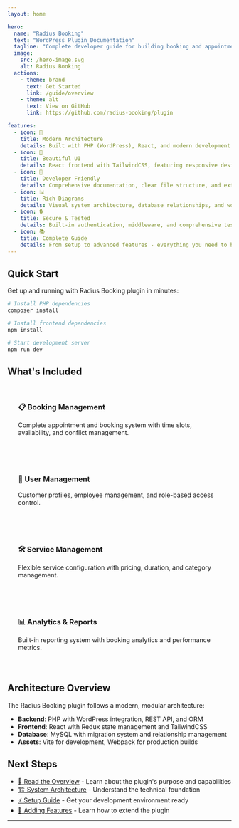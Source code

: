 ```yaml
---
layout: home

hero:
  name: "Radius Booking"
  text: "WordPress Plugin Documentation"
  tagline: "Complete developer guide for building booking and appointment management systems"
  image:
    src: /hero-image.svg
    alt: Radius Booking
  actions:
    - theme: brand
      text: Get Started
      link: /guide/overview
    - theme: alt
      text: View on GitHub
      link: https://github.com/radius-booking/plugin

features:
  - icon: 🚀
    title: Modern Architecture
    details: Built with PHP (WordPress), React, and modern development practices for scalable booking solutions.
  - icon: 🎨
    title: Beautiful UI
    details: React frontend with TailwindCSS, featuring responsive design and intuitive user experience.
  - icon: 🔧
    title: Developer Friendly
    details: Comprehensive documentation, clear file structure, and extensible architecture for easy customization.
  - icon: 📊
    title: Rich Diagrams
    details: Visual system architecture, database relationships, and workflow diagrams for better understanding.
  - icon: 🔒
    title: Secure & Tested
    details: Built-in authentication, middleware, and comprehensive testing setup for production-ready applications.
  - icon: 📚
    title: Complete Guide
    details: From setup to advanced features - everything you need to build, extend, and maintain your booking system.
---
```


## Quick Start

Get up and running with Radius Booking plugin in minutes:

```bash
# Install PHP dependencies
composer install

# Install frontend dependencies
npm install

# Start development server
npm run dev
```

## What's Included

<div class="feature-grid">
  <div class="feature-card">
    <h3>📋 Booking Management</h3>
    <p>Complete appointment and booking system with time slots, availability, and conflict management.</p>
  </div>
  
  <div class="feature-card">
    <h3>👥 User Management</h3>
    <p>Customer profiles, employee management, and role-based access control.</p>
  </div>
  
  <div class="feature-card">
    <h3>🛠️ Service Management</h3>
    <p>Flexible service configuration with pricing, duration, and category management.</p>
  </div>
  
  <div class="feature-card">
    <h3>📊 Analytics & Reports</h3>
    <p>Built-in reporting system with booking analytics and performance metrics.</p>
  </div>
</div>

## Architecture Overview

The Radius Booking plugin follows a modern, modular architecture:

- **Backend**: PHP with WordPress integration, REST API, and ORM
- **Frontend**: React with Redux state management and TailwindCSS
- **Database**: MySQL with migration system and relationship management
- **Assets**: Vite for development, Webpack for production builds

## Next Steps

- [📖 Read the Overview](/guide/overview) - Learn about the plugin's purpose and capabilities
- [🏗️ System Architecture](/architecture/system-overview) - Understand the technical foundation
- [⚡ Setup Guide](/development/setup) - Get your development environment ready
- [🔧 Adding Features](/development/adding-features) - Learn how to extend the plugin

---

<style>
.feature-grid {
  display: grid;
  grid-template-columns: repeat(auto-fit, minmax(280px, 1fr));
  gap: 1.5rem;
  margin: 2rem 0;
}

.feature-card {
  padding: 1.5rem;
  border: 1px solid var(--vp-c-divider);
  border-radius: 8px;
  background: var(--vp-c-bg-soft);
  transition: all 0.2s ease;
}

.feature-card:hover {
  border-color: var(--vp-c-brand-1);
  box-shadow: 0 4px 12px rgba(0, 0, 0, 0.1);
}

.feature-card h3 {
  margin-top: 0;
  color: var(--vp-c-brand-1);
}
</style>